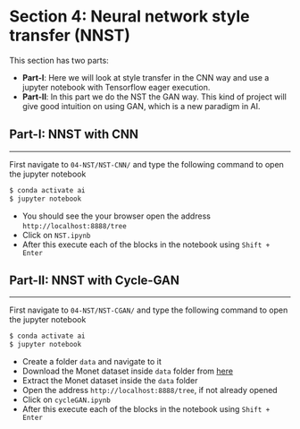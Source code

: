 # Section 4: Neural network style transfer (NNST)

This section has two parts: 
* **Part-I**: Here we will look at style transfer in the CNN way and use a jupyter notebook with Tensorflow eager execution.
* **Part-II**: In this part we do the NST the GAN way. This kind of project will give good intuition on using GAN, which is a new paradigm in AI.

## **Part-I: NNST with CNN**
---

First navigate to `04-NST/NST-CNN/` and type the following command to open the jupyter notebook

```sh
$ conda activate ai
$ jupyter notebook
```

* You should see the your browser open the address `http://localhost:8888/tree`
* Click on `NST.ipynb`
* After this execute each of the blocks in the notebook using `Shift + Enter`

## **Part-II: NNST with Cycle-GAN**
---

First navigate to `04-NST/NST-CGAN/` and type the following command to open the jupyter notebook

```sh
$ conda activate ai
$ jupyter notebook
```

* Create a folder `data` and navigate to it
* Download the Monet dataset inside `data` folder from [here](https://people.eecs.berkeley.edu/~taesung_park/CycleGAN/datasets/monet2photo.zip)
* Extract the Monet dataset inside the `data` folder
* Open the address `http://localhost:8888/tree`, if not already opened
* Click on `cycleGAN.ipynb`
* After this execute each of the blocks in the notebook using `Shift + Enter`
